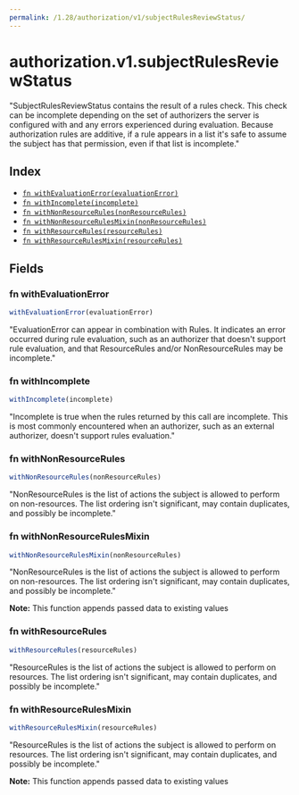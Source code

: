 ```yaml
---
permalink: /1.28/authorization/v1/subjectRulesReviewStatus/
---
```


# authorization.v1.subjectRulesReviewStatus

"SubjectRulesReviewStatus contains the result of a rules check. This check can be incomplete depending on the set of authorizers the server is configured with and any errors experienced during evaluation. Because authorization rules are additive, if a rule appears in a list it's safe to assume the subject has that permission, even if that list is incomplete."

## Index

* [`fn withEvaluationError(evaluationError)`](#fn-withevaluationerror)
* [`fn withIncomplete(incomplete)`](#fn-withincomplete)
* [`fn withNonResourceRules(nonResourceRules)`](#fn-withnonresourcerules)
* [`fn withNonResourceRulesMixin(nonResourceRules)`](#fn-withnonresourcerulesmixin)
* [`fn withResourceRules(resourceRules)`](#fn-withresourcerules)
* [`fn withResourceRulesMixin(resourceRules)`](#fn-withresourcerulesmixin)

## Fields

### fn withEvaluationError

```ts
withEvaluationError(evaluationError)
```

"EvaluationError can appear in combination with Rules. It indicates an error occurred during rule evaluation, such as an authorizer that doesn't support rule evaluation, and that ResourceRules and/or NonResourceRules may be incomplete."

### fn withIncomplete

```ts
withIncomplete(incomplete)
```

"Incomplete is true when the rules returned by this call are incomplete. This is most commonly encountered when an authorizer, such as an external authorizer, doesn't support rules evaluation."

### fn withNonResourceRules

```ts
withNonResourceRules(nonResourceRules)
```

"NonResourceRules is the list of actions the subject is allowed to perform on non-resources. The list ordering isn't significant, may contain duplicates, and possibly be incomplete."

### fn withNonResourceRulesMixin

```ts
withNonResourceRulesMixin(nonResourceRules)
```

"NonResourceRules is the list of actions the subject is allowed to perform on non-resources. The list ordering isn't significant, may contain duplicates, and possibly be incomplete."

**Note:** This function appends passed data to existing values

### fn withResourceRules

```ts
withResourceRules(resourceRules)
```

"ResourceRules is the list of actions the subject is allowed to perform on resources. The list ordering isn't significant, may contain duplicates, and possibly be incomplete."

### fn withResourceRulesMixin

```ts
withResourceRulesMixin(resourceRules)
```

"ResourceRules is the list of actions the subject is allowed to perform on resources. The list ordering isn't significant, may contain duplicates, and possibly be incomplete."

**Note:** This function appends passed data to existing values
